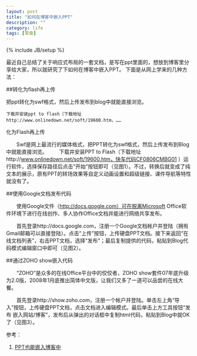 ```yaml
---
layout: post
title: "如何在博客中嵌入PPT"
description: ""
category: life
tags: [零食]
---
```

{% include JB/setup %}

最近自己总结了关于响应式布局的一套文档，是写在ppt里面的，想放到博客里分享给大家，所以就研究了下如何在博客中嵌入PPT。
下面是从网上学来的几种方法：



##转化为flash再上传 

把ppt转化为swf格式，然后上传发布到blog中就能直接浏览。 

    下载并安装ppt to flash（下载地址http://www.onlinedown.net/soft/19600.htm，……
化为Flash再上传

　　Swf是网上最流行的媒体格式，把PPT转化为swf格式，然后上传发布到Blog中就能直接浏览。
　　下载并安装PPT to Flash（下载地址http://www.onlinedown.net/soft/19600.htm，快车代码CF0806CMBG01 ）运行软件，选择保存路径后点击“开始”按钮即可（见图1）。不过，转换后就变成了纯文本的展示，原有PPT的转场效果等自定义动画设置和超级链接、课件导航等特性就没有了。

##使用Google文档发布代码

　　使用Google文件（http://docs.google.com）可在脱离Microsoft Office软件环境下进行在线创作、多人协作Office文档并能进行网络共享发布。

　　首先登录http://docs.google.com，注册一个Google文档帐户并登陆（拥有Gmail邮箱可以直接登陆）。点击“上传”按钮，上传硬盘PPT文档。接下来返回“在线文档列表”，右击PPT文档，选择“发布”；最后复制提供的代码，粘贴到Blog代码模式编辑窗口中即可（见图2）。

##通过ZOHO show嵌入代码

　　“ZOHO”是众多的在线Office平台中的佼佼者，ZOHO show套件07年底升级为2.0版，2008年1月底推出简体中文版，让我们又多了一道可以品尝的在线大餐。

　　首先登录http://show.zoho.com，注册一个帐户并登陆。单击左上角“导入”按钮，上传硬盘PPT文档，点击文档进入编辑模式。最后单击上方工具按钮“发布 嵌入网站/博客”，发布后从弹出的对话框中复制html代码，粘贴到Blog中就OK了（见图3）。


参考：
1. [PPT也能嵌入博客中](http://blog.sina.com.cn/s/blog_63b056430100gbgn.html)